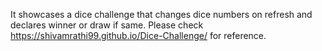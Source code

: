 
It showcases a dice challenge that changes dice numbers on refresh and declares winner or draw if same. Please check https://shivamrathi99.github.io/Dice-Challenge/ for reference.
